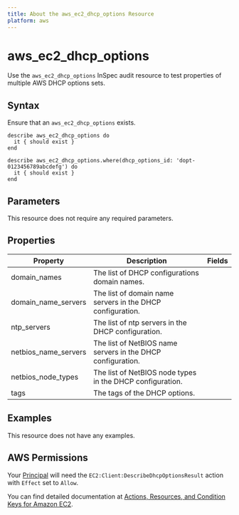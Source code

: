 ```yaml
---
title: About the aws_ec2_dhcp_options Resource
platform: aws
---
```


# aws_ec2_dhcp_options

Use the `aws_ec2_dhcp_options` InSpec audit resource to test properties of multiple AWS DHCP options sets.

## Syntax

Ensure that an `aws_ec2_dhcp_options` exists.

    describe aws_ec2_dhcp_options do
      it { should exist }
    end

    describe aws_ec2_dhcp_options.where(dhcp_options_id: 'dopt-0123456789abcdefg') do
      it { should exist }
    end

## Parameters

This resource does not require any required parameters.

## Properties

| Property | Description | Fields |
| --- | --- | --- |
| domain_names          | The list of DHCP configurations domain names. |
| domain_name_servers   | The list of domain name servers in the DHCP configuration. |
| ntp_servers           | The list of ntp servers in the DHCP configuration. |
| netbios_name_servers  | The list of NetBIOS name servers in the DHCP configuration. |
| netbios_node_types    | The list of NetBIOS node types in the DHCP configuration. |
| tags                  | The tags of the DHCP options. |

## Examples

This resource does not have any examples.

## AWS Permissions

Your [Principal](https://docs.aws.amazon.com/IAM/latest/UserGuide/intro-structure.html#intro-structure-principal) will need the `EC2:Client:DescribeDhcpOptionsResult` action with `Effect` set to `Allow`.

You can find detailed documentation at [Actions, Resources, and Condition Keys for Amazon EC2](https://docs.aws.amazon.com/IAM/latest/UserGuide/list_amazonec2.html).

